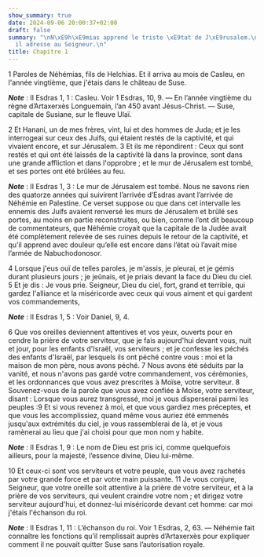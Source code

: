 ```yaml
---
show_summary: true
date: 2024-09-06 20:00:37+02:00
draft: false
summary: "\nN\xE9h\xE9mias apprend le triste \xE9tat de J\xE9rusalem.\nPri\xE8re qu\u2019\
  il adresse au Seigneur.\n"
title: Chapitre 1
---
```





1 Paroles de Néhémias, fils de Helchias. Et il arriva au mois de Casleu, en l'année vingtième, que j'étais dans le château de Suse.

***Note*** :  II Esdras 1, 1 : Casleu. Voir 1 Esdras, 10, 9. ― En l’année vingtième du règne d’Artaxerxès Longuemain, l’an 450 avant Jésus-Christ. ― Suse, capitale de Susiane, sur le fleuve Ulaï.


2 Et Hanani, un de mes frères, vint, lui et des hommes de Juda; et je les interrogeai sur ceux des Juifs, qui étaient restés de la captivité, et qui vivaient encore, et sur Jérusalem. 3 Et ils me répondirent : Ceux qui sont restés et qui ont été laissés de la captivité là dans la province, sont dans une grande affliction et dans l'opprobre ; et le mur de Jérusalem est tombé, et ses portes ont été brûlées au feu.

***Note*** :  II Esdras 1, 3 : Le mur de Jérusalem est tombé. Nous ne savons rien des quatorze années qui suivirent l’arrivée d’Esdras avant l’arrivée de Néhémie en Palestine. Ce verset suppose ou que dans cet intervalle les ennemis des Juifs avaient renversé les murs de Jérusalem et brûlé ses portes, au moins en partie reconstruites, ou bien, comme l’ont dit beaucoup de commentateurs, que Néhémie croyait que la capitale de la Judée avait été complètement relevée de ses ruines depuis le retour de la captivité, et qu’il apprend avec douleur qu’elle est encore dans l’état où l’avait mise l’armée de Nabuchodonosor.


4 Lorsque j'eus ouï de telles paroles, je m'assis, je pleurai, et je gémis durant plusieurs jours ; je jeûnais, et je priais devant la face du Dieu du ciel. 5 Et je dis : Je vous prie. Seigneur, Dieu du ciel, fort, grand et terrible, qui gardez l'alliance et la miséricorde avec ceux qui vous aiment et qui gardent vos commandements,

***Note*** :  II Esdras 1, 5 : Voir Daniel, 9, 4.

6 Que vos oreilles deviennent attentives et vos yeux, ouverts pour en cendre la prière de votre serviteur, que je fais aujourd'hui devant vous, nuit et jour, pour les enfants d'Israël, vos serviteurs ; et je confesse les péchés des enfants d'Israël, par lesquels ils ont péché contre vous : moi et la maison de mon père, nous avons péché. 7 Nous avons été séduits par la vanité, et nous n'avons pas gardé votre commandement, vos cérémonies, et les ordonnances que vous avez prescrites à Moïse, votre serviteur. 8 Souvenez-vous de la parole que vous avez confiée à Moïse, votre serviteur, disant : Lorsque vous aurez transgressé, moi je vous disperserai parmi les peuples :9 Et si vous revenez à moi, et que vous gardiez mes préceptes, et que vous les accomplissiez, quand même vous auriez été emmenés jusqu'aux extrémités du ciel, je vous rassemblerai de là, et je vous ramènerai au lieu que j'ai choisi pour que mon nom y habite.

***Note*** :  II Esdras 1, 9 : Le nom de Dieu est pris ici, comme quelquefois ailleurs, pour la majesté, l’essence divine, Dieu lui-même.

10 Et ceux-ci sont vos serviteurs et votre peuple, que vous avez rachetés par votre grande force et par votre main puissante. 11 Je vous conjure, Seigneur, que votre oreille soit attentive à la prière de votre serviteur, et à la prière de vos serviteurs, qui veulent craindre votre nom ; et dirigez votre serviteur aujourd'hui, et donnez-lui miséricorde devant cet homme: car moi j'étais l'échanson du roi.

***Note*** :  II Esdras 1, 11 : L’échanson du roi. Voir 1 Esdras, 2, 63. ― Néhémie fait connaître les fonctions qu’il remplissait auprès d’Artaxerxès pour expliquer comment il ne pouvait quitter Suse sans l’autorisation royale.


